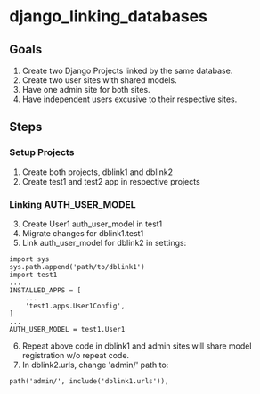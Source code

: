 # django_linking_databases
## Goals
1. Create two Django Projects linked by the same database.
2. Create two user sites with shared models.
3. Have one admin site for both sites.
4. Have independent users excusive to their respective sites.
## Steps

### Setup Projects
1. Create both projects, dblink1 and dblink2
2. Create test1 and test2 app in respective projects
### Linking AUTH_USER_MODEL
3. Create User1 auth_user_model in test1
4. Migrate changes for dblink1.test1
5. Link auth_user_model for dblink2 in settings:
```
import sys
sys.path.append('path/to/dblink1')
import test1
...
INSTALLED_APPS = [
    ...
    'test1.apps.User1Config',
]
...
AUTH_USER_MODEL = test1.User1
```
6. Repeat above code in dblink1 and admin sites will share model registration w/o repeat code.
7. In dblink2.urls, change 'admin/' path to:
```
path('admin/', include('dblink1.urls')),
```
